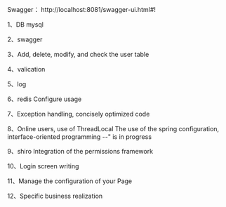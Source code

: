 Swagger： http://localhost:8081/swagger-ui.html#!
 
1、DB mysql
	
2、swagger

3、Add, delete, modify, and check the user table

4、valication

5、log

6、redis Configure usage

7、Exception handling, concisely optimized code

8、Online users, use of ThreadLocal The use of the spring configuration, interface-oriented programming --" is in progress

9、shiro Integration of the permissions framework

10、Login screen writing

11、Manage the configuration of your Page

12、Specific business realization





